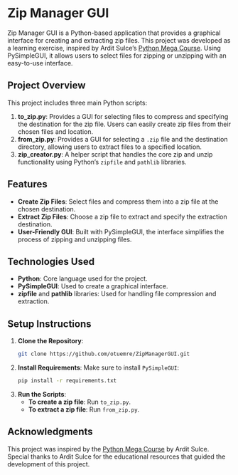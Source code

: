 
# Zip Manager GUI

Zip Manager GUI is a Python-based application that provides a graphical interface for creating and extracting zip files. This project was developed as a learning exercise, inspired by Ardit Sulce’s [Python Mega Course](https://www.udemy.com/course/the-python-mega-course/). Using PySimpleGUI, it allows users to select files for zipping or unzipping with an easy-to-use interface.

## Project Overview

This project includes three main Python scripts:

1. **to_zip.py**: Provides a GUI for selecting files to compress and specifying the destination for the zip file. Users can easily create zip files from their chosen files and location.
2. **from_zip.py**: Provides a GUI for selecting a `.zip` file and the destination directory, allowing users to extract files to a specified location.
3. **zip_creator.py**: A helper script that handles the core zip and unzip functionality using Python’s `zipfile` and `pathlib` libraries.

## Features

- **Create Zip Files**: Select files and compress them into a zip file at the chosen destination.
- **Extract Zip Files**: Choose a zip file to extract and specify the extraction destination.
- **User-Friendly GUI**: Built with PySimpleGUI, the interface simplifies the process of zipping and unzipping files.

## Technologies Used

- **Python**: Core language used for the project.
- **PySimpleGUI**: Used to create a graphical interface.
- **zipfile** and **pathlib** libraries: Used for handling file compression and extraction.

## Setup Instructions

1. **Clone the Repository**:
   ```bash
   git clone https://github.com/otuemre/ZipManagerGUI.git
   ```
2. **Install Requirements**:
   Make sure to install `PySimpleGUI`:
   ```bash
   pip install -r requirements.txt
   ```
3. **Run the Scripts**:
   - **To create a zip file**: Run `to_zip.py`.
   - **To extract a zip file**: Run `from_zip.py`.

## Acknowledgments

This project was inspired by the [Python Mega Course](https://www.udemy.com/course/the-python-mega-course/) by Ardit Sulce. Special thanks to Ardit Sulce for the educational resources that guided the development of this project.